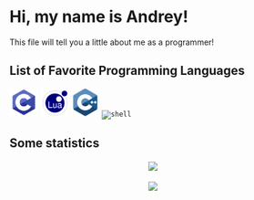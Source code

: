 # Hi, my name is Andrey!
This file will tell you a little about me as a programmer!

## List of Favorite Programming Languages
<code><img height="50" alt="C" src="images/c.png"></code>
<code><img height="50" alt="lua" src="https://raw.githubusercontent.com/github/explore/80688e429a7d4ef2fca1e82350fe8e3517d3494d/topics/lua/lua.png"></code>
<code><img height="50" alt="C++" src="https://raw.githubusercontent.com/github/explore/80688e429a7d4ef2fca1e82350fe8e3517d3494d/topics/cpp/cpp.png"></code>
<code><img height="50" alt="shell" src="https://raw.githubusercontent.com/github/explore/80688e429a7d4ef2fca1e82350fe8e3517d3494d/topics/sh/sh.png"></code>

## Some statistics
<div align="center">
  <img height=200 align="center" src="https://github-readme-stats.vercel.app/api?username=IHateGameDev&hide=issues,prs&show_icons=true&theme=material-palenight&include_all_commits=true&custom_title=My+modest+statistics"/>
</div>
<br/>
<div align="center">
  <img height=200 align="center" src="https://github-readme-stats.vercel.app/api/top-langs/?username=IHateGameDev&hide=PowerShell&size_weight=0.5&count_weight=0.5&layout=donut&theme=material-palenight"/>
</div>
